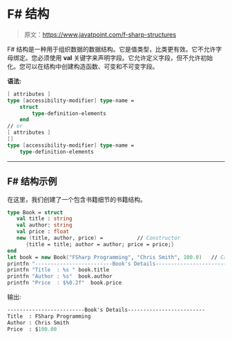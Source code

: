 # F# 结构

> 原文：<https://www.javatpoint.com/f-sharp-structures>

F# 结构是一种用于组织数据的数据结构。它是值类型，比类更有效。它不允许字母绑定。您必须使用 **val** 关键字来声明字段。它允许定义字段，但不允许初始化。您可以在结构中创建构造函数、可变和不可变字段。

**语法:**

```fs
[ attributes ]
type [accessibility-modifier] type-name =
    struct
        type-definition-elements
    end
// or
[ attributes ]
[]
type [accessibility-modifier] type-name =
    type-definition-elements 
```

* * *

## F# 结构示例

在这里，我们创建了一个包含书籍细节的书籍结构。

```fs
type Book = struct
   val title : string
   val author: string
   val price : float
   new (title, author, price) =           // Constructor
      {title = title; author = author; price = price;}
end
let book = new Book("FSharp Programming", "Chris Smith", 100.0)   // Calling custructor
printfn "-------------------------Book's Details-------------------------"
printfn "Title  : %s " book.title
printfn "Author : %s"  book.author
printfn "Price  : $%0.2f"  book.price   

```

输出:

```fs
-------------------------Book's Details-------------------------
Title  : FSharp Programming
Author : Chris Smith
Price  : $100.00

```